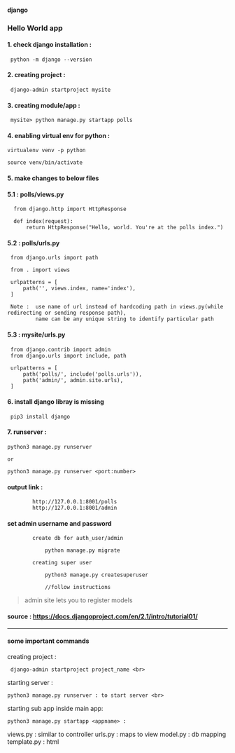 #### django


### Hello World app

#### 1. check django installation : 
    
     python -m django --version



#### 2. creating project : 
    
     django-admin startproject mysite

#### 3. creating module/app : 
   
     mysite> python manage.py startapp polls


#### 4. enabling virtual env for python :

    virtualenv venv -p python
    
    source venv/bin/activate

#### 5. make changes to below files

#### 5.1 : polls/views.py

      from django.http import HttpResponse

      def index(request):
          return HttpResponse("Hello, world. You're at the polls index.")


#### 5.2 : polls/urls.py

     from django.urls import path

     from . import views

     urlpatterns = [
         path('', views.index, name='index'),
     ]
     
     Note :  use name of url instead of hardcoding path in views.py(while redirecting or sending response path), 
             name can be any unique string to identify particular path


#### 5.3 : mysite/urls.py

     from django.contrib import admin
     from django.urls import include, path

     urlpatterns = [
         path('polls/', include('polls.urls')),
         path('admin/', admin.site.urls),
     ]



#### 6. install django libray is missing

     pip3 install django



#### 7. runserver : 

    python3 manage.py runserver

    or
    
    python3 manage.py runserver <port:number>




#### output link : 
            
            http://127.0.0.1:8001/polls
            http://127.0.0.1:8001/admin
            
#### set admin username and password

            create db for auth_user/admin
            
                python manage.py migrate
            
            creating super user

                python3 manage.py createsuperuser
                
                //follow instructions
                
> admin site lets you to register models
            
            

#### source : https://docs.djangoproject.com/en/2.1/intro/tutorial01/
---

#### some important commands

creating project : 
    
     django-admin startproject project_name <br>


starting server : 
    
    python3 manage.py runserver : to start server <br>


starting sub app inside main app: 
    
    python3 manage.py startapp <appname> : 
 
 
views.py    : similar to controller
urls.py     : maps to view
model.py    : db mapping
template.py : html 

